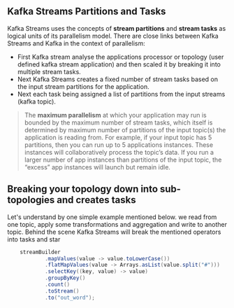 ## Kafka Streams Partitions and Tasks
Kafka Streams uses the concepts of  **stream partitions**  and  **stream tasks**  as logical units of its parallelism model. There are close links between Kafka Streams and Kafka in the context of parallelism:

 - First Kafka stream analyse the applications processor or topology (user defined kafka stream application) and then scaled it by breaking it into multiple stream tasks.
 - Next Kafka Streams creates a fixed number of stream tasks based on the input stream partitions for the application.
 - Next each task being assigned a list of partitions from the input streams (kafka topic).
 

> The **maximum parallelism** at which your application may run is bounded by the maximum number of stream tasks, which itself is determined by maximum number of partitions of the input topic(s) the application is reading from. For example, if your input topic has 5 partitions, then you can run up to 5 applications instances. These instances will collaboratively process the topic’s data. If you run a larger number of app instances than partitions of the input topic, the “excess” app instances will launch but remain idle.

##  Breaking your topology down into sub-topologies and creates tasks
Let's understand by one simple example mentioned below. we read from one topic, apply some transformations and aggregation and write to another topic. Behind the scene Kafka Streams will break the mentioned operators into tasks and star 

```scala
    streamBuilder
            .mapValues(value -> value.toLowerCase())
            .flatMapValues(value -> Arrays.asList(value.split("#")))
            .selectKey((key, value) -> value)
            .groupByKey()
            .count()
            .toStream()
            .to("out_word");
```

<!--stackedit_data:
eyJoaXN0b3J5IjpbMjEyMjE0MDcxNCwxMzIyNjIxMzMwLDEzNj
A0MzQyNSwxMDE1ODEzNTM0LC0yMDg4NzQ2NjEyLDIwNTY3MDYx
MDUsMTk2NjgxMzU3OCwtNjA5MDc0MjU4LDc5Nzg4ODUxNSw5Mz
k0OTE1OTMsLTYyOTYwODIxNSwxNzEzNzE0MDQ0LDE2NzEwMDEz
NDIsMTMxOTkzMjUwNSwxMTk2MjgzMzE2LDE2Nzg1ODUxOTUsLT
UwMTAxMzI2MSwyMDM2NzcyNDQzLC05NTAwMjUwMTIsLTUwNDI3
MzQ3MF19
-->